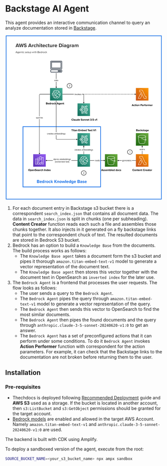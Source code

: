 # Backstage AI Agent

This agent provides an interactive communication channel to query an analyze documentation stored in [Backstage](https://backstage.io).


![Architecture](img/bedrock.png "Backstage AI Agent Architecture")

1. For each document entry in Backstage s3 bucket there is a correspondent `search_index.json` that contains all document data.
The data in `search_index.json` is split in chunks (one per subheading). __Content Creator__ function reads each such
a file and assembles those chunks together. It also injects in it generated on a fly backstage links that point to
the correspondent chuck of text. The resulted documents are stored in Bedrock S3 bucket.
2. Bedrock has an option to build a `Knowledge Base` from the documents. The build process works as follows:
    - The `Knowledge Base agent` takes a document form the s3 bucket and pipes it thorough `amazon.titan-embed-text-v1` model to generate a vector representation of the document text.
    - The `Knowledge Base agent` then stores this vector together with the document text in OpenSearch as `inverted index` for the later use.
3. The `Bedrock Agent` is a frontend that processes the user requests. The flow looks as follows:
    - The user sends a query to the `Bedrock Agent`.
    - The `Bedrock Agent` pipes the query through `amazon.titan-embed-text-v1` model to generate a vector representation of the query.
    - The `Bedrock Agent` then sends this vector to OpenSearch to find the most similar documents.
    - The `Bedrock Agent` then pipes the found documents and the query through `anthropic.claude-3-5-sonnet-20240620-v1:0` to get an answer.
    - The `Bedrock Agent` has a set of preconfigured actions that it can perform under some conditions. To do it `Bedrock Agent` invokes __Action Performer__ function with correspondent for the action parameters. For example, it can check that the Backstage links to the documentation are not broken before returning them to the user.

## Installation

### Pre-requisites
- Thechdocs is deployed following [Recommended Deployment](https://backstage.io/docs/features/techdocs/architecture#recommended-deployment) guide and __AWS S3__ used as a storage. If the bucket is located in another account, then `s3:ListBucket` and `s3:GetObject` permissions should be granted for the target account.
- [Bedrock models](https://docs.aws.amazon.com/bedrock/latest/userguide/models-supported.html) are enabled and allowed in the target AWS Account. Namely `amazon.titan-embed-text-v1` and `anthropic.claude-3-5-sonnet-20240620-v1:0` are used.

The backend is built with CDK using Amplify.

To deploy a sandboxed version of the agent, execute from the root:

```bash
SOURCE_BUCKET_NAME=<your_s3_bucket_name> npx ampx sandbox
```